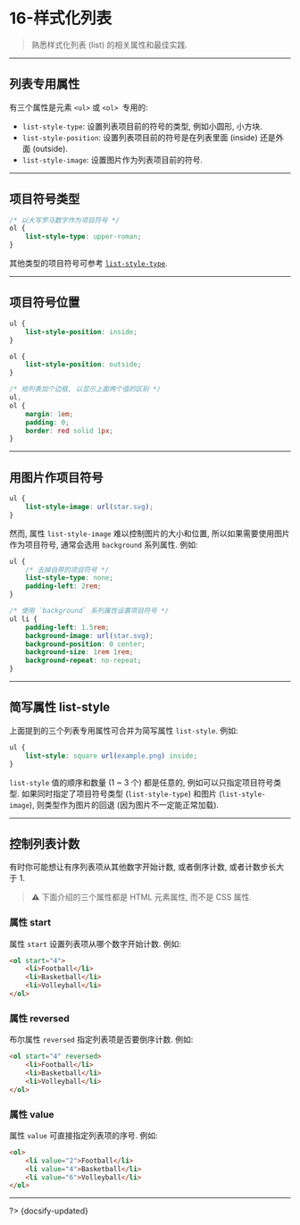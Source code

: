 # 16-样式化列表

> 熟悉样式化列表 (list) 的相关属性和最佳实践.

---

## 列表专用属性

有三个属性是元素 `<ul>` 或 `<ol> `专用的:

- `list-style-type`: 设置列表项目前的符号的类型, 例如小圆形, 小方块.
- `list-style-position`: 设置列表项目前的符号是在列表里面 (inside) 还是外面 (outside).
- `list-style-image`: 设置图片作为列表项目前的符号.

---

## 项目符号类型

```css
/* 以大写罗马数字作为项目符号 */
ol {
    list-style-type: upper-roman;
}
```

其他类型的项目符号可参考 [`list-style-type`](https://developer.mozilla.org/zh-CN/docs/Web/CSS/list-style-type).

---

## 项目符号位置

```css
ul {
    list-style-position: inside;
}

ol {
    list-style-position: outside;
}

/* 给列表加个边框, 以显示上面两个值的区别 */
ul,
ol {
    margin: 1em;
    padding: 0;
    border: red solid 1px;
}
```

---

## 用图片作项目符号

```css
ul {
    list-style-image: url(star.svg);
}
```

然而, 属性 `list-style-image` 难以控制图片的大小和位置, 所以如果需要使用图片作为项目符号, 通常会选用 `background` 系列属性. 例如:

```css
ul {
    /* 去掉自带的项目符号 */
    list-style-type: none;
    padding-left: 2rem;
}

/* 使用 `background` 系列属性设置项目符号 */
ul li {
    padding-left: 1.5rem;
    background-image: url(star.svg);
    background-position: 0 center;
    background-size: 1rem 1rem;
    background-repeat: no-repeat;
}
```

---

## 简写属性 list-style

上面提到的三个列表专用属性可合并为简写属性 `list-style`. 例如:

```css
ul {
    list-style: square url(example.png) inside;
}
```

`list-style` 值的顺序和数量 (1 ~ 3 个) 都是任意的, 例如可以只指定项目符号类型. 如果同时指定了项目符号类型 (`list-style-type`) 和图片 (`list-style-image`), 则类型作为图片的回退 (因为图片不一定能正常加载).

---

## 控制列表计数

有时你可能想让有序列表项从其他数字开始计数, 或者倒序计数, 或者计数步长大于 1.

> ⚠️ 下面介绍的三个属性都是 HTML 元素属性, 而不是 CSS 属性.

### 属性 start

属性 `start` 设置列表项从哪个数字开始计数. 例如:

```html
<ol start="4">
    <li>Football</li>
    <li>Basketball</li>
    <li>Volleyball</li>
</ol>
```

### 属性 reversed

布尔属性 `reversed` 指定列表项是否要倒序计数. 例如:

```html
<ol start="4" reversed>
    <li>Football</li>
    <li>Basketball</li>
    <li>Volleyball</li>
</ol>
```

### 属性 value

属性 `value` 可直接指定列表项的序号. 例如:

```html
<ol>
    <li value="2">Football</li>
    <li value="4">Basketball</li>
    <li value="6">Volleyball</li>
</ol>
```



---

?> {docsify-updated}